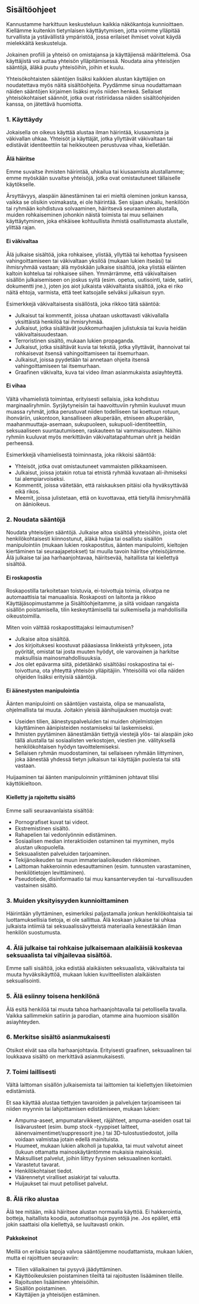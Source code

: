 Sisältöohjeet
------------------

Kannustamme harkittuun keskusteluun kaikkia näkökantoja kunnioittaen. Kiellämme kuitenkin tietynlaisen käyttäytymisen, jotta voimme ylläpitää turvallista ja ystävällistä ympäristöä, jossa erilaiset ihmiset voivat käydä mielekkäitä keskusteluja.

Jokainen profiili ja yhteisö on omistajansa ja käyttäjiensä määrittelemä. Osa käyttäjistä voi auttaa yhteisön ylläpitämisessä. Noudata aina yhteisöjen sääntöjä, äläkä puutu yhteisöihin, joihin et kuulu.

Yhteisökohtaisten sääntöjen lisäksi kaikkien alustan käyttäjien on noudatettava myös näitä sisältöohjeita. Pyydämme sinua noudattamaan näiden sääntöjen kirjaimen lisäksi myös niiden henkeä. Sellaiset yhteisökohtaiset säännöt, jotka ovat ristiriidassa näiden sisältöohjeiden kanssa, on jätettävä huomiotta.

### 1\. Käyttäydy

Jokaisella on oikeus käyttää alustaa ilman häirintää, kiusaamista ja väkivallan uhkaa. Yhteisöt ja käyttäjät, jotka yllyttävät väkivaltaan tai edistävät identiteettiin tai heikkouteen perustuvaa vihaa, kielletään.

#### Älä häiritse

Emme suvaitse ihmisten häirintää, uhkailua tai kiusaamista alustallamme; emme myöskään suvaitse yhteisöjä, jotka ovat omistautuneet tällaiselle käytökselle.

Ärsyttävyys, alaspäin äänestäminen tai eri mieltä oleminen jonkun kanssa, vaikka se olisikin voimakasta, ei ole häirintää. Sen sijaan uhkailu, henkilöön tai ryhmään kohdistuva solvaaminen, häiritsevä seuraaminen alustalla, muiden rohkaiseminen johonkin näistä toimista tai muu sellainen käyttäytyminen, joka ehkäisee kohtuullista ihmistä osallistumasta alustalle, ylittää rajan.

#### Ei väkivaltaa

Älä julkaise sisältöä, joka rohkaisee, ylistää, yllyttää tai kehottaa fyysiseen vahingoittamiseen tai väkivaltaan yksilöä (mukaan lukien itseäsi) tai ihmisryhmää vastaan; älä myöskään julkaise sisältöä, joka ylistää eläinten kaltoin kohtelua tai rohkaisee siihen. Ymmärrämme, että väkivaltaisen sisällön julkaisemiseen on joskus syitä (esim. opetus, uutisointi, taide, satiiri, dokumentti jne.), joten jos aiot julkaista väkivaltaista sisältöä, joka ei riko näitä ehtoja, varmista, että teet katsojalle selväksi julkaisun syyn.

Esimerkkejä väkivaltaisesta sisällöstä, joka rikkoo tätä sääntöä:

* Julkaisut tai kommentit, joissa uhataan uskottavasti väkivallalla yksittäistä henkilöä tai ihmisryhmää.
* Julkaisut, jotka sisältävät joukkomurhaajien julistuksia tai kuvia heidän väkivaltaisuudestaan.
* Terroristinen sisältö, mukaan lukien propaganda.
* Julkaisut, jotka sisältävät kuvia tai tekstiä, jotka yllyttävät, ihannoivat tai rohkaisevat itsensä vahingoittamiseen tai itsemurhaan.
* Julkaisut, joissa pyydetään tai annetaan ohjeita itsensä vahingoittamiseen tai itsemurhaan.
* Graafinen väkivalta, kuva tai video ilman asianmukaista asiayhteyttä.

#### Ei vihaa

Vältä vihamielistä toimintaa, erityisesti sellaisia, joka kohdistuu marginaaliryhmiin. Syrjäytyneisiin tai haavoittuviin ryhmiin kuuluvat muun muassa ryhmät, jotka perustuvat niiden todelliseen tai koettuun rotuun, ihonväriin, uskontoon, kansalliseen alkuperään, etniseen alkuperään, maahanmuuttaja-asemaan, sukupuoleen, sukupuoli-identiteettiin, seksuaaliseen suuntautumiseen, raskauteen tai vammaisuuteen. Näihin ryhmiin kuuluvat myös merkittävän väkivaltatapahtuman uhrit ja heidän perheensä.

Esimerkkejä vihamielisestä toiminnasta, joka rikkoisi sääntöä:

* Yhteisöt, jotka ovat omistautuneet vammaisten pilkkaamiseen.
* Julkaisut, joissa jotakin rotua tai etnistä ryhmää kuvataan ali-ihmiseksi tai alempiarvoiseksi.
* Kommentit, joissa väitetään, että raiskauksen pitäisi olla hyväksyttävää eikä rikos.
* Meemit, joissa julistetaan, että on kuvottavaa, että tietyllä ihmisryhmällä on äänioikeus.

### 2\. Noudata sääntöjä

Noudata yhteisöjen sääntöjä. Julkaise aitoa sisältöä yhteisöihin, joista olet henkilökohtaisesti kiinnostunut, äläkä huijaa tai osallistu sisällön manipulointiin (mukaan lukien roskapostitus, äänten manipulointi, kieltojen kiertäminen tai seuraajapetokset) tai muulla tavoin häiritse yhteisöjämme. Älä julkaise tai jaa harhaanjohtavaa, häiritsevää, haitallista tai kiellettyä sisältöä.

#### Ei roskapostia

Roskapostilla tarkoitetaan toistuvia, ei-toivottuja toimia, olivatpa ne automaattisia tai manuaalisia. Roskaposti on laitonta ja rikkoo Käyttäjäsopimustamme ja Sisältöohjeitamme, ja siitä voidaan rangaista sisällön poistamisella, tilin keskeyttämisellä tai sulkemisella ja mahdollisilla oikeustoimilla.

Miten voin välttää roskapostittajaksi leimautumisen?

* Julkaise aitoa sisältöä.
* Jos kirjoituksesi koostuvat pääasiassa linkkeistä yritykseen, jota pyörität, omistat tai josta muuten hyödyt, ole varovainen ja harkitse maksullisia mainosmahdollisuuksia.
* Jos olet epävarma siitä, pidetäänkö sisältöäsi roskapostina tai ei-toivottuna, ota yhteyttä yhteisön ylläpitäjiin. Yhteisöillä voi olla näiden ohjeiden lisäksi erityisiä sääntöjä.

#### Ei äänestysten manipulointia

Äänten manipulointi on sääntöjen vastaista, olipa se manuaalista, ohjelmallista tai muuta. Joitakin yleisiä äänihuijauksen muotoja ovat:

* Useiden tilien, äänestyspalveluiden tai muiden ohjelmistojen käyttäminen äänipisteiden nostamiseksi tai laskemiseksi.
* Ihmisten pyytäminen äänestämään tiettyjä viestejä ylös- tai alaspäin joko tällä alustalla tai sosiaalisten verkostojen, viestien jne. välityksellä henkilökohtaisen hyödyn tavoittelemiseksi.
* Sellaisen ryhmän muodostaminen, tai sellaiseen ryhmään liittyminen, joka äänestää yhdessä tietyn julkaisun tai käyttäjän puolesta tai sitä vastaan.

Huijaaminen tai äänten manipuloinnin yrittäminen johtavat tilisi käyttökieltoon.

#### Kielletty ja rajoitettu sisältö
Emme salli seuraavanlaista sisältöä:

* Pornografiset kuvat tai videot.
* Ekstremistinen sisältö.
* Rahapelien tai vedonlyönnin edistäminen.
* Sosiaalisen median interaktioiden ostaminen tai myyminen, myös alustan ulkopuolella.
* Seksuaalisten palveluiden tarjoaminen.
* Tekijänoikeuden tai muun immateriaalioikeuden rikkominen.
* Laittoman hakkeroinnin edesauttaminen (esim. tunnusten varastaminen, henkilötietojen levittäminen).
* Pseudotiede, disinformaatio tai muu kansanterveyden tai -turvallisuuden vastainen sisältö.

### 3\. Muiden yksityisyyden kunnioittaminen

Häirintään yllyttäminen, esimerkiksi paljastamalla jonkun henkilökohtaisia tai luottamuksellisia tietoja, ei ole sallittua. Älä koskaan julkaise tai uhkaa julkaista intiimiä tai seksuaalissävytteistä materiaalia kenestäkään ilman henkilön suostumusta.

### 4\. Älä julkaise tai rohkaise julkaisemaan alaikäisiä koskevaa seksuaalista tai vihjailevaa sisältöä.

Emme salli sisältöä, joka edistää alaikäisten seksuaalista, väkivaltaista tai muuta hyväksikäyttöä, mukaan lukien kuvitteellisten alaikäisten seksualisointi.

### 5\. Älä esiinny toisena henkilönä

Älä esitä henkilöä tai muuta tahoa harhaanjohtavalla tai petollisella tavalla. Vaikka sallimmekin satiirin ja parodian, otamme aina huomioon sisällön asiayhteyden.

### 6\. Merkitse sisältö asianmukaisesti

Otsikot eivät saa olla harhaanjohtavia. Erityisesti graafinen, seksuaalinen tai loukkaava sisältö on merkittävä asianmukaisesti.

### 7\. Toimi laillisesti

Vältä laittoman sisällön julkaisemista tai laittomien tai kiellettyjen liiketoimien edistämistä.

Et saa käyttää alustaa tiettyjen tavaroiden ja palvelujen tarjoamiseen tai niiden myynnin tai lahjoittamisen edistämiseen, mukaan lukien:

* Ampuma-aseet, ampumatarvikkeet, räjähteet, ampuma-aseiden osat tai lisävarusteet (esim. bump stock -tyyppiset laitteet, äänenvaimentimet/suppressorit jne.) tai 3D-tulostustiedostot, joilla voidaan valmistaa jotain edellä mainituista.
* Huumeet, mukaan lukien alkoholi ja tupakka, tai muut valvotut aineet (lukuun ottamatta mainoskäytäntömme mukaisia mainoksia).
* Maksulliset palvelut, joihin liittyy fyysinen seksuaalinen kontakti.
* Varastetut tavarat.
* Henkilökohtaiset tiedot.
* Väärennetyt viralliset asiakirjat tai valuutta.
* Huijaukset tai muut petolliset palvelut.

### 8\. Älä riko alustaa

Älä tee mitään, mikä häiritsee alustan normaalia käyttöä. Ei hakkerointia, botteja, haitallista koodia, automatisoituja pyyntöjä jne. Jos epäilet, että jokin saattaisi olla kiellettyä, se luultavasti onkin.

#### Pakkokeinot

Meillä on erilaisia tapoja valvoa sääntöjemme noudattamista, mukaan lukien, mutta ei rajoittuen seuraaviin:

* Tilien väliaikainen tai pysyvä jäädyttäminen.
* Käyttöoikeuksien poistaminen tileiltä tai rajoitusten lisääminen tileille.
* Rajoitusten lisääminen yhteisöihin.
* Sisällön poistaminen.
* Käyttäjien ja yhteisöjen estäminen.

